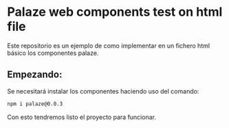 # Palaze web components test on html file

Este repositorio es un ejemplo de como implementar en un fichero html básico los componentes palaze.

## Empezando:

Se necesitará instalar los componentes haciendo uso del comando:

```bash
npm i palaze@0.0.3
```

Con esto tendremos listo el proyecto para funcionar.
